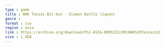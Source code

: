 ```yaml
---
type : game
title : NHK Tensai Bit-kun - Glamon Battle (Japan)
genre : 
format : iso
region : asia
link : https://archive.org/download/PS2-ASIA-ROMS321COM/NHK%20Tensai%20Bit-kun%20-%20Glamon%20Battle%20%28Japan%29.7z
size : 1.9GB
---
```

